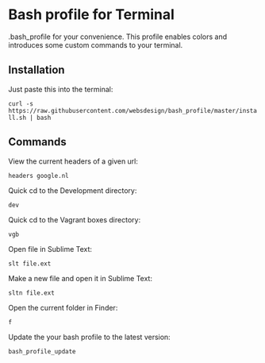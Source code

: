 # Bash profile for Terminal

.bash_profile for your convenience. This profile enables colors and introduces some custom commands to your terminal.



## Installation

Just paste this into the terminal:

`curl -s https://raw.githubusercontent.com/websdesign/bash_profile/master/install.sh | bash`

## Commands

View the current headers of a given url:

`headers google.nl`

Quick cd to the Development directory:

`dev`

Quick cd to the Vagrant boxes directory:

`vgb`

Open file in Sublime Text:

`slt file.ext`

Make a new file and open it in Sublime Text:

`sltn file.ext`

Open the current folder in Finder:

`f`

Update the your bash profile to the latest version:

`bash_profile_update`

